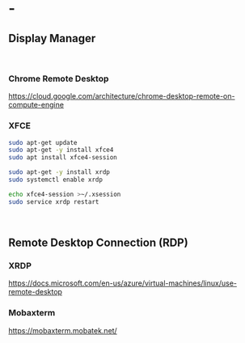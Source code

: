 # -

## Display Manager

&nbsp;

### Chrome Remote Desktop

<https://cloud.google.com/architecture/chrome-desktop-remote-on-compute-engine>

### XFCE

```bash
sudo apt-get update
sudo apt-get -y install xfce4
sudo apt install xfce4-session
```

```bash
sudo apt-get -y install xrdp
sudo systemctl enable xrdp
```

```bash
echo xfce4-session >~/.xsession
sudo service xrdp restart
```

&nbsp;
&nbsp;

## Remote Desktop Connection (RDP)

### XRDP

<https://docs.microsoft.com/en-us/azure/virtual-machines/linux/use-remote-desktop>

### Mobaxterm

<https://mobaxterm.mobatek.net/>
